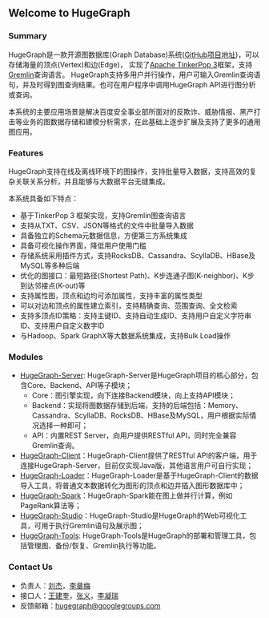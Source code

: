 ## Welcome to HugeGraph

### Summary

HugeGraph是一款开源图数据库(Graph Database)系统([GitHub项目地址](https://github.com/hugegraph/hugegraph))，可以存储海量的顶点(Vertex)和边(Edge)，
实现了[Apache TinkerPop 3](https://tinkerpop.apache.org)框架，支持[Gremlin](https://tinkerpop.apache.org/gremlin.html)查询语言。
HugeGraph支持多用户并行操作，用户可输入Gremlin查询语句，并及时得到图查询结果。也可在用户程序中调用HugeGraph API进行图分析或查询。

本系统的主要应用场景是解决百度安全事业部所面对的反欺诈、威胁情报、黑产打击等业务的图数据存储和建模分析需求，在此基础上逐步扩展及支持了更多的通用图应用。

### Features

HugeGraph支持在线及离线环境下的图操作，支持批量导入数据，支持高效的复杂关联关系分析，并且能够与大数据平台无缝集成。

本系统具备如下特点：  

- 基于TinkerPop 3 框架实现，支持Gremlin图查询语言
- 支持从TXT、CSV、JSON等格式的文件中批量导入数据
- 具备独立的Schema元数据信息，方便第三方系统集成
- 具备可视化操作界面，降低用户使用门槛
- 存储系统采用插件方式，支持RocksDB、Cassandra、ScyllaDB、HBase及MySQL等多种后端
- 优化的图接口：最短路径(Shortest Path)、K步连通子图(K-neighbor)、K步到达邻接点(K-out)等
- 支持属性图，顶点和边均可添加属性，支持丰富的属性类型
- 可以对边和顶点的属性建立索引，支持精确查询、范围查询、全文检索
- 支持多顶点ID策略：支持主键ID、支持自动生成ID、支持用户自定义字符串ID、支持用户自定义数字ID
- 与Hadoop、Spark GraphX等大数据系统集成，支持Bulk Load操作

### Modules

- [HugeGraph-Server](quickstart/hugegraph-server.md): HugeGraph-Server是HugeGraph项目的核心部分，包含Core、Backend、API等子模块；
  - Core：图引擎实现，向下连接Backend模块，向上支持API模块；
  - Backend：实现将图数据存储到后端，支持的后端包括：Memory、Cassandra、ScyllaDB、RocksDB、HBase及MySQL，用户根据实际情况选择一种即可；
  - API：内置REST Server，向用户提供RESTful API，同时完全兼容Gremlin查询。
- [HugeGraph-Client](quickstart/hugegraph-client.md)：HugeGraph-Client提供了RESTful API的客户端，用于连接HugeGraph-Server，目前仅实现Java版，其他语言用户可自行实现；
- [HugeGraph-Loader](quickstart/hugegraph-loader.md)：HugeGraph-Loader是基于HugeGraph-Client的数据导入工具，将普通文本数据转化为图形的顶点和边并插入图形数据库中；
- [HugeGraph-Spark](quickstart/hugegraph-spark.md)：HugeGraph-Spark能在图上做并行计算，例如PageRank算法等；
- [HugeGraph-Studio](quickstart/hugegraph-studio.md)：HugeGraph-Studio是HugeGraph的Web可视化工具，可用于执行Gremlin语句及展示图；
- [HugeGraph-Tools](quickstart/hugegraph-tools.md): HugeGraph-Tools是HugeGraph的部署和管理工具，包括管理图、备份/恢复、Gremlin执行等功能。

### Contact Us

- 负责人：[刘杰]()，[李章梅](https://github.com/javeme)
- 接口人：[王建奎](https://github.com/Jerrick)，[张义](https://github.com/zhoney)，[李凝瑞](https://github.com/Linary)
- 反馈邮箱：[hugegraph@googlegroups.com](mailto:hugegraph@googlegroups.com)
